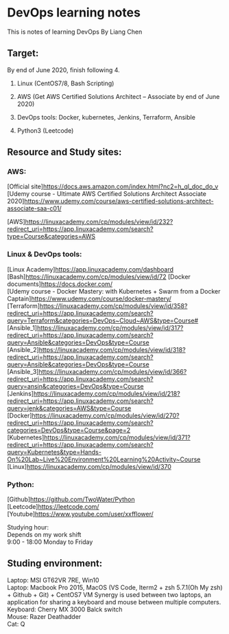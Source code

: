 # DevOps learning notes

This is notes of learning DevOps By Liang Chen

## Target:

By end of June 2020, finish following 4.

1. Linux (CentOS7/8, Bash Scripting)

2. AWS (Get AWS Certified Solutions Architect – Associate by end of June 2020)

3. DevOps tools: Docker, kubernetes, Jenkins, Terraform, Ansible

4. Python3 (Leetcode)

## Resource and Study sites:

### AWS:

[Official site]https://docs.aws.amazon.com/index.html?nc2=h_ql_doc_do_v  
[Udemy course - Ultimate AWS Certified Solutions Architect Associate 2020]https://www.udemy.com/course/aws-certified-solutions-architect-associate-saa-c01/

[AWS]https://linuxacademy.com/cp/modules/view/id/232?redirect_uri=https://app.linuxacademy.com/search?type=Course&categories=AWS

### Linux & DevOps tools:

[Linux Academy]https://app.linuxacademy.com/dashboard
[Bash]https://linuxacademy.com/cp/modules/view/id/72
[Docker documents]https://docs.docker.com/  
[Udemy course - Docker Mastery: with Kubernetes + Swarm from a Docker Captain]https://www.udemy.com/course/docker-mastery/
[Terraform]https://linuxacademy.com/cp/modules/view/id/358?redirect_uri=https://app.linuxacademy.com/search?query=Terraform&categories=DevOps~Cloud~AWS&type=Course#
[Ansible_1]https://linuxacademy.com/cp/modules/view/id/317?redirect_uri=https://app.linuxacademy.com/search?query=Ansible&categories=DevOps&type=Course
[Ansible_2]https://linuxacademy.com/cp/modules/view/id/318?redirect_uri=https://app.linuxacademy.com/search?query=Ansible&categories=DevOps&type=Course
[Ansible_3]https://linuxacademy.com/cp/modules/view/id/366?redirect_uri=https://app.linuxacademy.com/search?query=ansin&categories=DevOps&type=Course
[Jenkins]https://linuxacademy.com/cp/modules/view/id/218?redirect_uri=https://app.linuxacademy.com/search?query=jenk&categories=AWS&type=Course
[Docker]https://linuxacademy.com/cp/modules/view/id/270?redirect_uri=https://app.linuxacademy.com/search?categories=DevOps&type=Course&page=2
[Kubernetes]https://linuxacademy.com/cp/modules/view/id/371?redirect_uri=https://app.linuxacademy.com/search?query=Kubernetes&type=Hands-On%20Lab~Live%20Environment%20Learning%20Activity~Course
[Linux]https://linuxacademy.com/cp/modules/view/id/370

### Python:

[Github]https://github.com/TwoWater/Python
[Leetcode]https://leetcode.com/
[Youtube]https://www.youtube.com/user/xxfflower/

Studying hour:  
Depends on my work shift  
9:00 - 18:00 Monday to Friday

## Studing environment:

Laptop: MSI GT62VR 7RE, Win10  
Laptop: Macbook Pro 2015, MacOS (VS Code, Iterm2 + zsh 5.7.1(Oh My zsh) + Github + Git) + CentOS7 VM
Synergy is used between two laptops, an application for sharing a keyboard and mouse between multiple computers.  
Keyboard: Cherry MX 3000 Balck switch  
Mouse: Razer Deathadder  
Cat: Q
